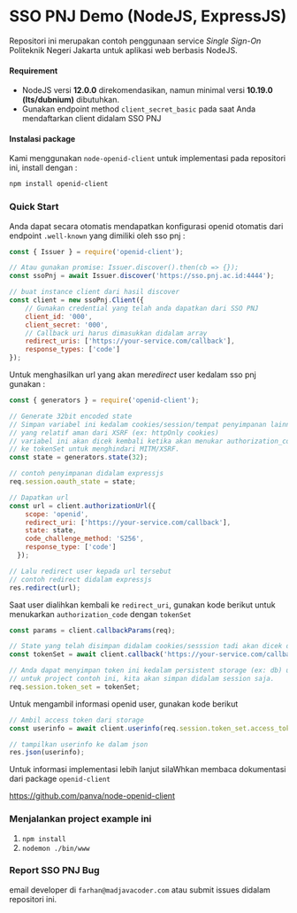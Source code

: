 #  SSO PNJ Demo (NodeJS, ExpressJS)

Repositori ini merupakan contoh penggunaan service *Single Sign-On* Politeknik Negeri Jakarta untuk aplikasi web berbasis NodeJS.

#### Requirement

- NodeJS versi **12.0.0** direkomendasikan, namun minimal versi **10.19.0 (lts/dubnium)** dibutuhkan.
- Gunakan endpoint method `client_secret_basic` pada saat Anda mendaftarkan client didalam SSO PNJ
#### Instalasi package

Kami menggunakan `node-openid-client` untuk implementasi pada repositori ini, install dengan :

```bash
npm install openid-client
```

### Quick Start

Anda dapat secara otomatis mendapatkan konfigurasi openid otomatis dari endpoint `.well-known` yang dimiliki oleh sso pnj :

```javascript
const { Issuer } = require('openid-client');

// Atau gunakan promise: Issuer.discover().then(cb => {});
const ssoPnj = await Issuer.discover('https://sso.pnj.ac.id:4444');

// buat instance client dari hasil discover
const client = new ssoPnj.Client({
   	// Gunakan credential yang telah anda dapatkan dari SSO PNJ
    client_id: '000',
    client_secret: '000',
    // Callback uri harus dimasukkan didalam array
    redirect_uris: ['https://your-service.com/callback'],
    response_types: ['code']
});
```

Untuk menghasilkan url yang akan me*redirect* user kedalam sso pnj gunakan :

```javascript
const { generators } = require('openid-client');

// Generate 32bit encoded state
// Simpan variabel ini kedalam cookies/session/tempat penyimpanan lainnya
// yang relatif aman dari XSRF (ex: httpOnly cookies)
// variabel ini akan dicek kembali ketika akan menukar authorization_code
// ke tokenSet untuk menghindari MITM/XSRF.
const state = generators.state(32);

// contoh penyimpanan didalam expressjs
req.session.oauth_state = state;

// Dapatkan url
const url = client.authorizationUrl({
    scope: 'openid',
    redirect_uri: ['https://your-service.com/callback'],
    state: state,
    code_challenge_method: 'S256',
    response_type: ['code']
  });

// Lalu redirect user kepada url tersebut
// contoh redirect didalam expressjs
res.redirect(url);
```

Saat user dialihkan kembali ke `redirect_uri`, gunakan kode berikut untuk menukarkan `authorization_code` dengan `tokenSet`

```javascript
const params = client.callbackParams(req);

// State yang telah disimpan didalam cookies/sesssion tadi akan dicek disini
const tokenSet = await client.callback('https://your-service.com/callback', params, {state: req.session.oauth_state});

// Anda dapat menyimpan token ini kedalam persistent storage (ex: db) untuk dipakai kembali atau di refresh ketika sudah expired
// untuk project contoh ini, kita akan simpan didalam session saja.
req.session.token_set = tokenSet;
```

Untuk mengambil informasi openid user, gunakan kode berikut

```javascript
// Ambil access token dari storage
const userinfo = await client.userinfo(req.session.token_set.access_token);

// tampilkan userinfo ke dalam json
res.json(userinfo);
```

Untuk informasi implementasi lebih lanjut silaWhkan membaca dokumentasi dari package `openid-client`

https://github.com/panva/node-openid-client



### Menjalankan project example ini

1. `npm install`
2. `nodemon ./bin/www`



### Report SSO PNJ Bug

email developer di `farhan@madjavacoder.com` atau submit issues didalam repositori ini.